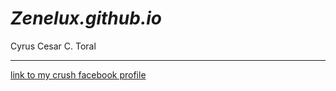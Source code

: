 # *Zenelux.github.io*
Cyrus Cesar C. Toral

----------------------------

[link to my crush facebook profile](https://www.youtube.com/watch?v=xvFZjo5PgG0)


